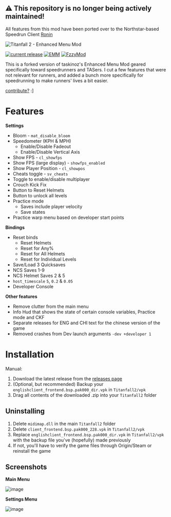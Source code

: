## ⚠ This repository is no longer being actively maintained!
All features from this mod have been ported over to the Northstar-based Speedrun Client [Ronin](https://github.com/TF2SR/Ronin)

<p align="left"><img src="https://raw.githubusercontent.com/zweek/TF2SR-Menu-Mod/main/assets/logo.png" alt="Titanfall 2 - Enhanced Menu Mod" /></p>

[![current release](https://img.shields.io/github/v/release/zweek/TF2SR-Menu-Mod?color=34ffcd&style=flat-square)](https://github.com/zweek/TF2SR-Menu-Mod/releases)
[![EMM](https://img.shields.io/badge/taskinoz-Enhanced--Menu--Mod-00a080?style=flat-square&logo=github)](https://github.com/taskinoz/Enhanced-Menu-Mod)
[![FzzyMod](https://img.shields.io/badge/Fzzy2j-FzzyMod-00a080?style=flat-square&logo=github)](https://github.com/Fzzy2j/FzzyMod)

This is a forked version of taskinoz's Enhanced Menu Mod geared specifically toward speedrunners and TASers. I cut a few features that were not relevant for runners, and added a bunch more specifically for speedrunning to make runners' lives a bit easier.

[contribute?](https://github.com/zweek/TF2SR-Menu-Mod/blob/main/contribute.md) :]

# Features
**Settings**
* Bloom - `mat_disable_bloom`
* Speedometer (KPH & MPH)
  * Enable/Disable Fadeout
  * Enable/Disable Vertical Axis
* Show FPS - `cl_showfps`
* Show FPS (large display) - `showfps_enabled`
* Show Player Position - `cl_showpos`
* Cheats toggle - `sv_cheats`
* Toggle to enable/disable multiplayer
* Crouch Kick Fix
* Button to Reset Helmets
* Button to unlock all levels
* Practice mode
  * Saves include player velocity
  * Save states
* Practice warp menu based on developer start points

**Bindings**
* Reset binds
  * Reset Helmets
  * Reset for Any%
  * Reset for All Helmets
  * Reset for Individual Levels
* Save/Load 3 Quicksaves
* NCS Saves 1-9
* NCS Helmet Saves 2 & 5
* `host_timescale` `5`, `0.2` & `0.05`
* Developer Console

**Other features**
* Remove clutter from the main menu
* Info Hud that shows the state of certain console variables, Practice mode and CKF
* Separate releases for ENG and CHI text for the chinese version of the game
* Removed crashes from Dev launch arguments `-dev +developer 1`

# Installation

Manual:
1) Download the latest release from the [releases page](https://github.com/zweek/TF2SR-Menu-Mod/releases)
2) (Optional, but recommended) Backup your `englishclient_frontend.bsp.pak000_dir.vpk` in `Titanfall2/vpk`
3) Drag all contents of the downloaded .zip into your `Titanfall2` folder

## Uninstalling

1) Delete `midimap.dll` in the main `Titanfall2` folder
2) Delete `client_frontend.bsp.pak000_228.vpk` in `Titanfall2/vpk`
3) Replace `englishclient_frontend.bsp.pak000_dir.vpk` in `Titanfall2/vpk` with the backup file you've (hopefully) made previously
4) If not, you'll have to verify the game files through Origin/Steam or reinstall the game

## Screenshots

**Main Menu**

![image](https://raw.githubusercontent.com/zweek/TF2SR-Menu-Mod/main/assets/screenshot_mainmenu.png)

**Settings Menu**

![image](https://raw.githubusercontent.com/zweek/TF2SR-Menu-Mod/main/assets/screenshot_settings.png)
